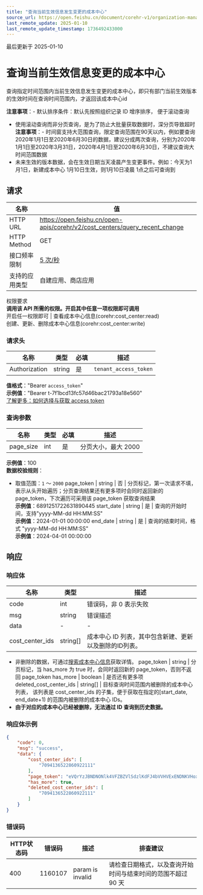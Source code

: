 ```yaml
---
title: "查询当前生效信息发生变更的成本中心"
source_url: https://open.feishu.cn/document/corehr-v1/organization-management/cost_center/query_recent_change
last_remote_update: 2025-01-10
last_remote_update_timestamp: 1736492433000
---
```

最后更新于 2025-01-10

# 查询当前生效信息变更的成本中心

查询指定时间范围内当前生效信息发生变更的成本中心，即只有部门当前生效版本的生效时间在查询时间范围内，才返回该成本中心id

**注意事项**：- 默认排序条件：默认先按照组织记录 ID 增序排序， 便于滚动查询
- 使用滚动查询而非分页查询，是为了防止大批量获取数据时，深分页导致超时
**注意事项**：- 时间窗支持大范围查询，限定查询范围在90天以内，例如要查询2020年1月1日至2020年6月30日的数据，建议分成两次查询，分别为2020年1月1日至2020年3月31日，2020年4月1日至2020年6月30日，不建议查询大时间范围数据 
- 未来生效的版本数据，会在生效日期当天凌晨产生变更事件。例如：今天为1月1日，新建成本中心 1月10日生效，则1月10日凌晨 1点之后可查询到

## 请求
名称 | 值
---|---
HTTP URL | https://open.feishu.cn/open-apis/corehr/v2/cost_centers/query_recent_change
HTTP Method | GET
接口频率限制 | [5 次/秒](https://open.feishu.cn/document/ukTMukTMukTM/uUzN04SN3QjL1cDN)
支持的应用类型 | 自建应用、商店应用
权限要求  
            **调用该 API 所需的权限。开启其中任意一项权限即可调用**  
            开启任一权限即可 | 查看成本中心信息(corehr:cost_center:read)  
            创建、更新、删除成本中心信息(corehr:cost_center:write)

### 请求头

名称 | 类型 | 必填 | 描述
--- | --- | --- | ---
Authorization | string | 是 | `tenant_access_token`  
**值格式**："Bearer `access_token`"  
**示例值**："Bearer t-7f1bcd13fc57d46bac21793a18e560"  
[了解更多：如何选择与获取 access token](https://open.feishu.cn/document/uAjLw4CM/ugTN1YjL4UTN24CO1UjN/trouble-shooting/how-to-choose-which-type-of-token-to-use)

### 查询参数

名称 | 类型 | 必填 | 描述
--- | --- | --- | ---
page_size | int | 是 | 分页大小，最大 2000  
**示例值**：100  
**数据校验规则**：  
- 取值范围：`1` ～ `2000`
page_token | string | 否 | 分页标记，第一次请求不填，表示从头开始遍历；分页查询结果还有更多项时会同时返回新的 page_token，下次遍历可采用该 page_token 获取查询结果  
**示例值**：6891251722631890445
start_date | string | 是 | 查询的开始时间，支持"yyyy-MM-dd HH:MM:SS"  
**示例值**：2024-01-01 00:00:00
end_date | string | 是 | 查询的结束时间，格式 "yyyy-MM-dd HH:MM:SS"  
**示例值**：2024-04-01 00:00:00

## 响应

### 响应体

名称 | 类型 | 描述
--- | --- | ---
code | int | 错误码，非 0 表示失败
msg | string | 错误描述
data | \- | \-
cost_center_ids | string\[\] | 成本中心 ID 列表，其中包含新建、更新以及删除的ID列表。  
- 非删除的数据，可通过[搜索成本中心信息](https://open.feishu.cn/document/uAjLw4CM/ukTMukTMukTM/corehr-v2/cost_center/search)获取详情。
page_token | string | 分页标记，当 has_more 为 true 时，会同时返回新的 page_token，否则不返回 page_token
has_more | boolean | 是否还有更多项
deleted_cost_center_ids | string\[\] | 目标查询时间范围内被删除的成本中心列表，  该列表是  cost_center_ids 的子集，便于获取在指定的[start_date, end_date+1) 的范围内被删除的成本中心 IDs。  
- **由于对应的成本中心已经被删除，无法通过 ID 查询到历史数据。**

### 响应体示例
```json
{
    "code": 0,
    "msg": "success",
    "data": {
        "cost_center_ids": [
            "7094136522860922111"
        ],
        "page_token": "eVQrYzJBNDNONlk4VFZBZVlSdzlKdFJ4bVVHVExENDNKVHoxaVdiVnViQT0=",
        "has_more": true,
        "deleted_cost_center_ids": [
            "7094136522860922111"
        ]
    }
}
```

### 错误码

HTTP状态码 | 错误码 | 描述 | 排查建议
--- | --- | --- | ---
400 | 1160107 | param is invalid | 请检查日期格式，以及查询开始时间与结束时间的范围不超过 90 天
